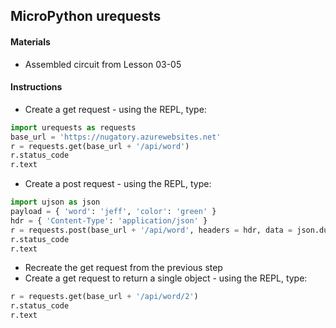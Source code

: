 ## MicroPython urequests

#### Materials
 - Assembled circuit from Lesson 03-05

#### Instructions
 - Create a get request - using the REPL, type:
```Python
import urequests as requests
base_url = 'https://nugatory.azurewebsites.net'
r = requests.get(base_url + '/api/word')
r.status_code
r.text
```
 - Create a post request - using the REPL, type:
```Python
import ujson as json
payload = { 'word': 'jeff', 'color': 'green' }
hdr = { 'Content-Type': 'application/json' }
r = requests.post(base_url + '/api/word', headers = hdr, data = json.dumps(payload))
r.status_code
r.text
```
 - Recreate the get request from the previous step
 - Create a get request to return a single object - using the REPL, type:
```Python
r = requests.get(base_url + '/api/word/2')
r.status_code
r.text
```
